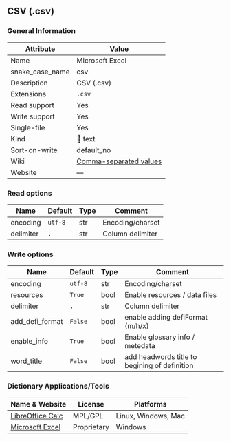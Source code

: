 ## CSV (.csv)

### General Information

| Attribute       | Value                                                                          |
| --------------- | ------------------------------------------------------------------------------ |
| Name            | Microsoft Excel                                                                |
| snake_case_name | csv                                                                            |
| Description     | CSV (.csv)                                                                     |
| Extensions      | `.csv`                                                                         |
| Read support    | Yes                                                                            |
| Write support   | Yes                                                                            |
| Single-file     | Yes                                                                            |
| Kind            | 📝 text                                                                         |
| Sort-on-write   | default_no                                                                     |
| Wiki            | [Comma-separated values](https://en.wikipedia.org/wiki/Comma-separated_values) |
| Website         | ―                                                                              |

### Read options

| Name      | Default | Type | Comment          |
| --------- | ------- | ---- | ---------------- |
| encoding  | `utf-8` | str  | Encoding/charset |
| delimiter | `,`     | str  | Column delimiter |

### Write options

| Name            | Default | Type | Comment                                       |
| --------------- | ------- | ---- | --------------------------------------------- |
| encoding        | `utf-8` | str  | Encoding/charset                              |
| resources       | `True`  | bool | Enable resources / data files                 |
| delimiter       | `,`     | str  | Column delimiter                              |
| add_defi_format | `False` | bool | enable adding defiFormat (m/h/x)              |
| enable_info     | `True`  | bool | Enable glossary info / metedata               |
| word_title      | `False` | bool | add headwords title to begining of definition |



### Dictionary Applications/Tools

| Name & Website                                                         | License     | Platforms           |
| ---------------------------------------------------------------------- | ----------- | ------------------- |
| [LibreOffice Calc](https://www.libreoffice.org/discover/calc/)         | MPL/GPL     | Linux, Windows, Mac |
| [Microsoft Excel](https://www.microsoft.com/en-us/microsoft-365/excel) | Proprietary | Windows             |
